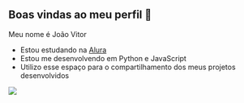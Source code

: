 ## Boas vindas ao meu perfil 💚

Meu nome é João Vitor

- Estou estudando na [Alura](https://www.alura.com.br)
- Estou me desenvolvendo em Python e JavaScript
- Utilizo esse espaço para o compartilhamento dos meus projetos desenvolvidos


![](https://media1.tenor.com/m/LsYPAE9JiP8AAAAd/rolando-ronaldo.gif)
